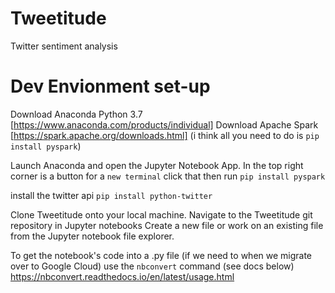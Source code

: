 # Tweetitude
Twitter sentiment analysis
# Dev Envionment set-up
Download Anaconda Python 3.7 [https://www.anaconda.com/products/individual]
Download Apache Spark [https://spark.apache.org/downloads.html] (i think all you need to do is `pip install pyspark`)

Launch Anaconda and open the Jupyter Notebook App.
In the top right corner is a button for a `new terminal` click that then run `pip install pyspark`

install the twitter api `pip install python-twitter`

Clone Tweetitude onto your local machine. 
Navigate to the Tweetitude git repository in Jupyter notebooks
Create a new file or work on an existing file from the Jupyter notebook file explorer.


To get the notebook's code into a .py file (if we need to when we migrate over to Google Cloud) use the `nbconvert` command (see docs below)
https://nbconvert.readthedocs.io/en/latest/usage.html
